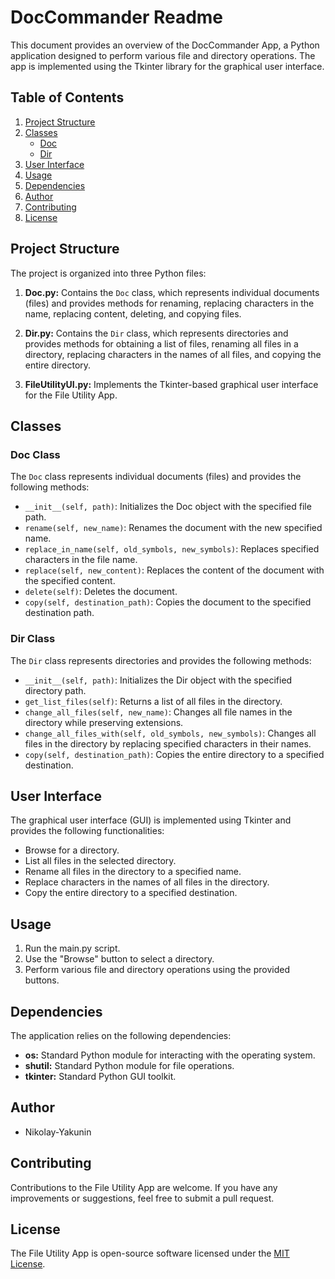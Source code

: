 # DocCommander Readme

This document provides an overview of the DocCommander App, a Python application designed to perform various file and directory operations. The app is implemented using the Tkinter library for the graphical user interface.

## Table of Contents

1. [Project Structure](#project-structure)
2. [Classes](#classes)
    - [Doc](#doc-class)
    - [Dir](#dir-class)
3. [User Interface](#user-interface)
4. [Usage](#usage)
5. [Dependencies](#dependencies)
6. [Author](#author)
7. [Contributing](#contributing)
8. [License](#license)

## Project Structure<a name="project-structure"></a>

The project is organized into three Python files:

1. **Doc.py:** Contains the `Doc` class, which represents individual documents (files) and provides methods for renaming, replacing characters in the name, replacing content, deleting, and copying files.

2. **Dir.py:** Contains the `Dir` class, which represents directories and provides methods for obtaining a list of files, renaming all files in a directory, replacing characters in the names of all files, and copying the entire directory.

3. **FileUtilityUI.py:** Implements the Tkinter-based graphical user interface for the File Utility App.

## Classes<a name="classes"></a>

### Doc Class<a name="doc-class"></a>

The `Doc` class represents individual documents (files) and provides the following methods:

- `__init__(self, path)`: Initializes the Doc object with the specified file path.
- `rename(self, new_name)`: Renames the document with the new specified name.
- `replace_in_name(self, old_symbols, new_symbols)`: Replaces specified characters in the file name.
- `replace(self, new_content)`: Replaces the content of the document with the specified content.
- `delete(self)`: Deletes the document.
- `copy(self, destination_path)`: Copies the document to the specified destination path.

### Dir Class<a name="dir-class"></a>

The `Dir` class represents directories and provides the following methods:

- `__init__(self, path)`: Initializes the Dir object with the specified directory path.
- `get_list_files(self)`: Returns a list of all files in the directory.
- `change_all_files(self, new_name)`: Changes all file names in the directory while preserving extensions.
- `change_all_files_with(self, old_symbols, new_symbols)`: Changes all files in the directory by replacing specified characters in their names.
- `copy(self, destination_path)`: Copies the entire directory to a specified destination.

## User Interface<a name="user-interface"></a>

The graphical user interface (GUI) is implemented using Tkinter and provides the following functionalities:

- Browse for a directory.
- List all files in the selected directory.
- Rename all files in the directory to a specified name.
- Replace characters in the names of all files in the directory.
- Copy the entire directory to a specified destination.

## Usage<a name="usage"></a>

1. Run the main.py script.
2. Use the "Browse" button to select a directory.
3. Perform various file and directory operations using the provided buttons.

## Dependencies<a name="dependencies"></a>

The application relies on the following dependencies:

- **os:** Standard Python module for interacting with the operating system.
- **shutil:** Standard Python module for file operations.
- **tkinter:** Standard Python GUI toolkit.

## Author<a name="author"></a>

- Nikolay-Yakunin

## Contributing<a name="contributing"></a>

Contributions to the File Utility App are welcome. If you have any improvements or suggestions, feel free to submit a pull request.

## License<a name="license"></a>

The File Utility App is open-source software licensed under the [MIT License](LICENSE).
